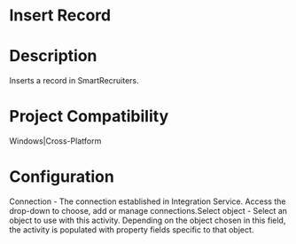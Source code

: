 ﻿# Insert Record

# Description

Inserts a record in SmartRecruiters.

# Project Compatibility

Windows|Cross-Platform

# Configuration

Connection - The connection established in Integration Service.
                        Access the drop-down to choose, add or manage connections.Select object - Select an object to use with this activity. Depending
                        on the object chosen in this field, the activity is populated with property
                        fields specific to that object.
